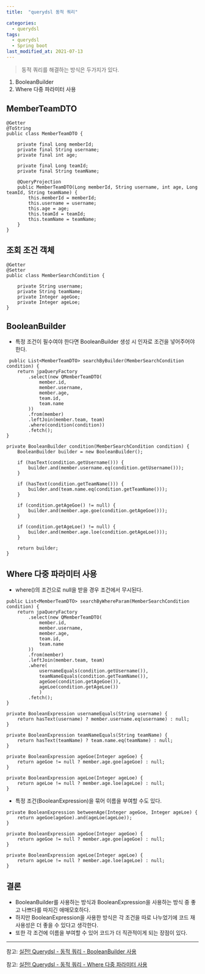 ```yaml
---
title:  "querydsl 동적 쿼리"

categories:
  - querydsl
tags:
  - querydsl
  - Spring boot
last_modified_at: 2021-07-13
---
```


> 동적 쿼리를 해결하는 방식은 두가지가 있다.
1. BooleanBuilder
2. Where 다중 파라미터 사용 

## MemberTeamDTO
~~~
@Getter
@ToString
public class MemberTeamDTO {

    private final Long memberId;
    private final String username;
    private final int age;

    private final Long teamId;
    private final String teamName;

    @QueryProjection
    public MemberTeamDTO(Long memberId, String username, int age, Long teamId, String teamName) {
        this.memberId = memberId;
        this.username = username;
        this.age = age;
        this.teamId = teamId;
        this.teamName = teamName;
    }
}
~~~

## 조회 조건 객체
~~~
@Getter
@Setter
public class MemberSearchCondition {

    private String username;
    private String teamName;
    private Integer ageGoe;
    private Integer ageLoe;
}
~~~

## BooleanBuilder
* 특정 조건이 필수여야 한다면 BooleanBuilder 생성 시 인자로 조건을 넣어주어야 한다.

~~~
 public List<MemberTeamDTO> searchByBuilder(MemberSearchCondition condition) {
    return jpaQueryFactory
        .select(new QMemberTeamDTO(
            member.id,
            member.username,
            member.age,
            team.id,
            team.name
        ))
        .from(member)
        .leftJoin(member.team, team)
        .where(condition(condition))
        .fetch();
}

private BooleanBuilder condition(MemberSearchCondition condition) {
    BooleanBuilder builder = new BooleanBuilder();

    if (hasText(condition.getUsername())) {
        builder.and(member.username.eq(condition.getUsername()));
    }

    if (hasText(condition.getTeamName())) {
        builder.and(team.name.eq(condition.getTeamName()));
    }

    if (condition.getAgeGoe() != null) {
        builder.and(member.age.goe(condition.getAgeGoe()));
    }

    if (condition.getAgeLoe() != null) {
        builder.and(member.age.loe(condition.getAgeLoe()));
    }

    return builder;
}
~~~

## Where 다중 파라미터 사용 
* where()의 조건으로 null을 받을 경우 조건에서 무시된다.

~~~
public List<MemberTeamDTO> searchByWhereParam(MemberSearchCondition condition) {
    return jpaQueryFactory
        .select(new QMemberTeamDTO(
            member.id,
            member.username,
            member.age,
            team.id,
            team.name
        ))
        .from(member)
        .leftJoin(member.team, team)
        .where(
            usernameEquals(condition.getUsername()),
            teamNameEquals(condition.getTeamName()),
            ageGoe(condition.getAgeGoe()),
            ageLoe(condition.getAgeLoe())
            )
        .fetch();
}

private BooleanExpression usernameEquals(String username) {
    return hasText(username) ? member.username.eq(username) : null;
}

private BooleanExpression teamNameEquals(String teamName) {
    return hasText(teamName) ? team.name.eq(teamName) : null;
}

private BooleanExpression ageGoe(Integer ageGoe) {
    return ageGoe != null ? member.age.goe(ageGoe) : null;
}

private BooleanExpression ageLoe(Integer ageLoe) {
    return ageLoe != null ? member.age.loe(ageLoe) : null;
}
~~~
* 특정 조건(BooleanExpression)을 묶어 이름을 부여할 수도 있다.

~~~
private BooleanExpression betweenAge(Integer ageGoe, Integer ageLoe) {
    return ageGoe(ageGoe).and(ageLoe(ageLoe));
}

private BooleanExpression ageGoe(Integer ageGoe) {
    return ageGoe != null ? member.age.goe(ageGoe) : null;
}

private BooleanExpression ageLoe(Integer ageLoe) {
    return ageLoe != null ? member.age.loe(ageLoe) : null;
}
~~~

## 결론
* BooleanBuilder를 사용하는 방식과 BooleanExpression을 사용하는 방식 중 좋고 나쁘다를 따지긴 애매모호하다.
* 하지만 BooleanExpression을 사용한 방식은 각 조건을 따로 나누었기에 코드 재사용성은 더 좋을 수 있다고 생각한다.
* 또한 각 조건에 이름을 부여할 수 있어 코드가 더 직관적이게 되는 장점이 있다.

<hr>

참고: [실전! Querydsl - 동적 쿼리 - BooleanBuilder 사용](https://www.inflearn.com/course/Querydsl-%EC%8B%A4%EC%A0%84/lecture/30139?tab=curriculum)

참고: [실전! Querydsl - 동적 쿼리 - Where 다중 파라미터 사용](https://www.inflearn.com/course/Querydsl-%EC%8B%A4%EC%A0%84/lecture/30140?tab=curriculum)
